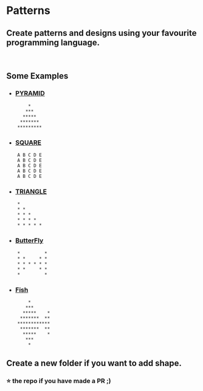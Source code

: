 # Patterns

## Create patterns and designs using your favourite programming language.

<br>

## Some Examples
* ### [PYRAMID](https://github.com/hhhrrrttt222111/Patterns/tree/main/PYRAMID)
```
        *    
       ***   
      *****  
     ******* 
    *********
```

* ### [SQUARE](https://github.com/hhhrrrttt222111/Patterns/tree/main/SQUARE)
```
    A B C D E
    A B C D E
    A B C D E
    A B C D E
    A B C D E
```

* ### [TRIANGLE](https://github.com/hhhrrrttt222111/Patterns/tree/main/TRIANGLE)
```
    * 
    * * 
    * * * 
    * * * * 
    * * * * * 
```
 
* ### [ButterFly](https://github.com/hhhrrrttt222111/Patterns/tree/main/SQUARE)
```
    *         *
    * *     * *
    * * * * * *
    * *     * *
    *         *
```
* ### [Fish](https://github.com/hhhrrrttt222111/Patterns/tree/main/FISH)
```
        *
       ***
      *****    *
     *******  **
    ************
     *******  **
      *****    *
       ***
        *
```

## Create a new folder if you want to add shape.

### ⭐ the repo if you have made a PR ;)
